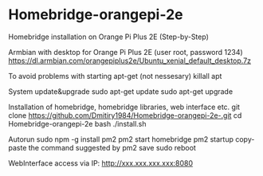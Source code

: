 # Homebridge-orangepi-2e
Homebridge installation on Orange Pi Plus 2E (Step-by-Step)

Armbian with desktop for Orange Pi Plus 2E (user root, password 1234)
https://dl.armbian.com/orangepiplus2e/Ubuntu_xenial_default_desktop.7z

To avoid problems with starting apt-get (not nessesary)
killall apt

System update&upgrade
sudo apt-get update
sudo apt-get upgrade

Installation of homebridge, homebridge libraries, web interface etc.
git clone https://github.com/Dmitiry1984/Homebridge-orangepi-2e-.git
cd Homebridge-orangepi-2e
bash ./install.sh

Autorun
sudo npm -g install pm2
pm2 start homebridge
pm2 startup
copy-paste the command suggested by 
pm2 save
sudo reboot

WebInterface access via IP: http://xxx.xxx.xxx.xxx:8080
